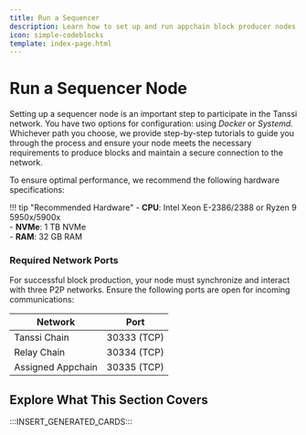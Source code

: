```yaml
---
title: Run a Sequencer
description: Learn how to set up and run appchain block producer nodes (also known as sequencers or collators) using Docker or Systemd to participate in the protocol.
icon: simple-codeblocks
template: index-page.html
---
```


# Run a Sequencer Node
Setting up a sequencer node is an important step to participate in the Tanssi network. You have two options for configuration: using _Docker_ or _Systemd._ Whichever path you choose, we provide step-by-step tutorials to guide you through the process and ensure your node meets the necessary requirements to produce blocks and maintain a secure connection to the network.

To ensure optimal performance, we recommend the following hardware specifications:

!!! tip "Recommended Hardware"
    - **CPU**: Intel Xeon E-2386/2388 or Ryzen 9 5950x/5900x  
    - **NVMe**: 1 TB NVMe  
    - **RAM**: 32 GB RAM  


### Required Network Ports
 For successful block production, your node must synchronize and interact with three P2P networks. Ensure the following ports are open for incoming communications:

| Network            | Port         |
|---------------------|--------------|
| Tanssi Chain       | 30333 (TCP)  |
| Relay Chain        | 30334 (TCP)  |
| Assigned Appchain  | 30335 (TCP)  |


## Explore What This Section Covers

:::INSERT_GENERATED_CARDS::: 
